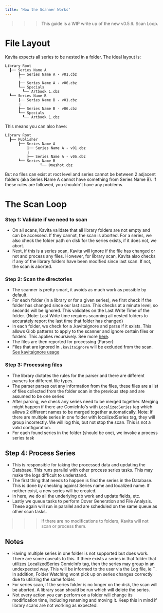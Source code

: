 ```yaml
---
title: 'How the Scanner Works'
---
```


>>> This guide is a WIP write up of the new v0.5.6. Scan Loop.


# File Layout
Kavita expects all series to be nested in a folder. The ideal layout is:
```
Library Root
  ┠── Series Name A
      ┠── Series Name A - v01.cbz
      ⋮
      ┠── Series Name A - v06.cbz
      ┖── Specials
        ┖── Artbook 1.cbz
  ┖── Series Name B
      ┠── Series Name B - v01.cbz
      ⋮
      ┠── Series Name B - v06.cbz
      ┖── Specials
        ┖── Artbook 1.cbz
```

This means you can also have:
```
Library Root
  ┠── Publisher
      ┠── Series Name A
          ┠── Series Name A - v01.cbz
          ⋮
          ┠── Series Name A - v06.cbz
      ┖── Series Name B
                ┖── Oneshot.cbz
```

But no files can exist at root level and series cannot be between 2 adjacent folders (aka Series Name A cannot have something from Series Name B). If these rules are followed, you shouldn't have any problems.

# The Scan Loop

### Step 1: Validate if we need to scan
- On all scans, Kavita validate that all library folders are not empty and can be accessed. If they cannot, the scan is aborted. For a series, we also check the folder path on disk for the series exists, if it does not, we abort. 
- Next, if this is a series scan, Kavita will ignore if the file has changed or not and process any files. However, for library scan, Kavita also checks if any of the library folders have been modified since last scan. If not, the scan is aborted.

### Step 2: Scan the directories
- The scanner is pretty smart, it avoids as much work as possible by default. 
- For each folder (in a library or for a given series), we first check if the folder has changed since our last scan. This checks at a minute level, so seconds will be ignored. This validates on the Last Write Time of the folder. (Note: Last Write time requires scanning all nested folders to accurately report the last time that folder has changed)
- In each folder, we check for a .kavitaignore and parse if it exists. This allows Glob patterns to apply to the scanner and ignore certain files or folders. This applies recursively. See more [here]().
- The files are then reported for processing (Parser)
- Files that are ignored in `.kavitaignore` will be excluded from the scan. [See kavitaignore usage](/guides/misc/ignoring-files-and-folders)

### Step 3: Processing files
- The library dictates the rules for the parser and there are different parsers for different file types. 
- The parser parses out any information from the files, these files are a list of files collected from the folder scan in the previous step and are assumed to be one series
- After parsing, we check any series need to be merged together. Merging might happen if there are ComicInfo's with `LocalizedSeries` tag which allows 2 different names to be merged together automatically. Note: If there are multiple series in one folder with localizedSeries tag, they will group incorrectly. We will log this, but not stop the scan. This is not a valid configuration.
- For each found series in the folder (should be one), we invoke a process series task

## Step 4: Process Series
- This is responsible for taking the processed data and updating the Database. This runs parallel with other process series tasks. This may make the logs difficult to understand.
- The first thing that needs to happen is find the series in the Database. This is done by checking against Series name and localized name. If neither exist, a new series will be created.
- In here, we do all the underlying db work and update fields, etc.
- Lastly we queue tasks to perform Cover Generation and File Analysis. These again will run in parallel and are scheduled on the same queue as other scan tasks. 

>>> If there are no modifications to folders, Kavita will not scan or process them.

## Notes
- Having multiple series in one folder is not supported but does work. There are some caveats to this. If there exists a series in that folder that utilizes LocalizedSeries ComicInfo tag, then the series may group in an undexpected way. This will be informed to the user via the Log file, ie ``. In addition, Folder Watching wont pick up on series changes correctly due to utilizing the same folder. 
- For series scan, if the series folder is no longer on the disk, the scan will be aborted. A library scan should be run which will delete the series. 
- Not every action you can perform on a folder will change its modification time, including renaming and moving it. Keep this in mind if library scans are not working as expected.

